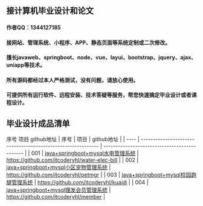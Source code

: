 ## 接计算机毕业设计和论文

#### 作者QQ：1344127185
#### 接网站、管理系统、小程序、APP、静态页面等系统定制或二次修改。
#### 擅长javaweb、springboot、node、vue、layui、bootstrap、jquery、ajax、uniapp等技术。
#### 所有源码都经过本人严格测试，没有问题，请放心使用。
#### 可提供所有运行软件、远程安装、技术答疑等服务，帮您快速搞定毕业设计或者课程设计。

## 毕业设计成品清单

序号	项目	github地址
| 序号 | 项目                                                         | github地址                                    |
| ---- | ------------------------------------------------------------ | --------------------------------------------- |
| 001  | [java+springboot+mysql水电管理系统](http://www.xiaoniucr.com/project/view/526.html) | https://github.com/itcoderyhl/water-elec-bill |
| 002  | [java+springboot+mysql小区宠物管理系统](http://www.xiaoniucr.com/project/view/536.html) | https://github.com/itcoderyhl/petmgr          |
| 003  | [java+springboot+mysql校园跑腿管理系统](http://www.xiaoniucr.com/project/view/525.html) | https://github.com/itcoderyhl/kuaidi          |
| 004  | [java+springboot+mysql理发会员管理系统](http://www.xiaoniucr.com/project/view/540.html) | https://github.com/itcoderyhl/member          |

